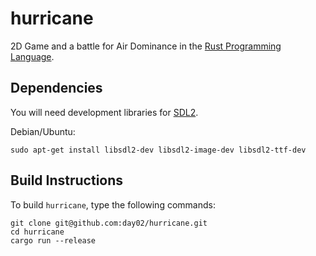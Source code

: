 # hurricane

2D Game and a battle for Air Dominance in the [Rust Programming Language](https://www.rust-lang.org).


## Dependencies

You will need development libraries for [SDL2](https://www.libsdl.org).

Debian/Ubuntu:

    sudo apt-get install libsdl2-dev libsdl2-image-dev libsdl2-ttf-dev

## Build Instructions

To build `hurricane`, type the following commands:

    git clone git@github.com:day02/hurricane.git
    cd hurricane
    cargo run --release
